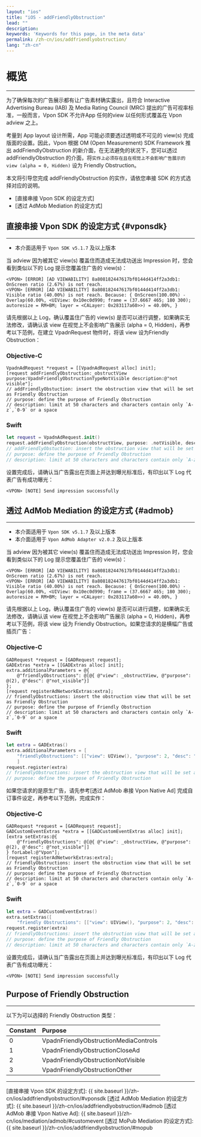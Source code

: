 ```yaml
---
layout: "ios"
title: "iOS - addFriendlyObstruction"
lead: ""
description:
keywords: 'Keywords for this page, in the meta data'
permalink: /zh-cn/ios/addfriendlyobstruction/
lang: "zh-cn"
---
```

# 概览
---

为了确保每次的广告展示都有让广告素材确实露出，且符合 Interactive Advertising Bureau (IAB) 及 Media Rating Council (MRC) 提出的广告可视率标准，一般而言，Vpon SDK 不允许App 任何的view 以任何形式覆盖在 Vpon adview 之上。

考量到 App layout 设计所需，App 可能必须要透过透明或不可见的 view(s) 完成版面的设置。因此，Vpon 根据 OM (Open Measurement) SDK Framework 推出 addFriendlyObstruction 的新介面，在无法避免的状况下，您可以透过 addFriendlyObstruction 的介面，将`实作上必须存在且在视觉上不会影响广告展示的 view (alpha = 0, Hidden)` 设为 Friendly Obstruction。

本文将引导您完成 addFriendlyObstruction 的实作，请依您串接 SDK 的方式选择对应的说明。

* [直接串接 Vpon SDK 的设定方式]
* [透过 AdMob Mediation 的设定方式]


## 直接串接 Vpon SDK 的设定方式 {#vponsdk}
---

* 本介面适用于 `Vpon SDK v5.1.7` 及以上版本

当 adview 因为被其它 view(s) 覆盖住而造成无法成功送出 Impression 时，您会看到类似以下的 Log 提示您覆盖住广告的 view(s)：

```
<VPON> [ERROR] [AD VIEWABILITY] 8a808182447617bf0144d414ff2a3db1: OnScreen ratio (2.67%) is not reach.
<VPON> [ERROR] [AD VIEWABILITY] 8a808182447617bf0144d414ff2a3db1: Visible ratio (40.00%) is not reach. Because: { OnScreen(100.00%) - Overlap(60.00%, <UIView: 0x10ec0d990; frame = (37.6667 465; 180 300); autoresize = RM+BM; layer = <CALayer: 0x283117a60>>) = 40.00%, }
```

请先根据以上 Log，确认覆盖住广告的 view(s) 是否可以进行调整，如果确实无法修改，请确认该 view 在视觉上不会影响广告展示 (alpha = 0, Hidden)，再参考以下范例，在建立 VpadnRequest 物件时，将该 view 设为Friendly Obstruction：


### Objective-C

```objc
VpadnAdRequest *request = [[VpadnAdRequest alloc] init];
[request addFriendlyObstruction:_obstructView purpose:VpadnFriendlyObstructionTypeNotVisible description:@"not visible"];
// addFriendlyObstuction: insert the obstruction view that will be set as Friendly Obstruction
// purpose: define the purpose of Friendly Obstruction
// description: limit at 50 characters and characters contain only `A-z`,`0-9` or a space
```

### Swift

```swift
let request = VpadnAdRequest.init()
request.addFriendlyObstruction(obstructView, purpose: .notVisible, description: “not visible”)
// addFriendlyObstuction: insert the obstruction view that will be set as Friendly Obstruction
// purpose: define the purpose of Friendly Obstruction
// description: limit at 50 characters and characters contain only `A-z`,`0-9` or a space
```

设置完成后，请确认当广告露出在页面上并达到曝光标准后，有印出以下 Log 代表广告有成功曝光：

```
<VPON> [NOTE] Send impression successfully
```


## 透过 AdMob Mediation 的设定方式 {#admob}
---

* 本介面适用于 `Vpon SDK v5.1.7` 及以上版本
* 本介面适用于 `Vpon AdMob Adapter v2.0.2` 及以上版本

当 adview 因为被其它 view(s) 覆盖住而造成无法成功送出 Impression 时，您会看到类似以下的 Log 提示您覆盖住广告的 view(s)：

```
<VPON> [ERROR] [AD VIEWABILITY] 8a808182447617bf0144d414ff2a3db1: OnScreen ratio (2.67%) is not reach.
<VPON> [ERROR] [AD VIEWABILITY] 8a808182447617bf0144d414ff2a3db1: Visible ratio (40.00%) is not reach. Because: { OnScreen(100.00%) - Overlap(60.00%, <UIView: 0x10ec0d990; frame = (37.6667 465; 180 300); autoresize = RM+BM; layer = <CALayer: 0x283117a60>>) = 40.00%, }
```

请先根据以上 Log，确认覆盖住广告的 view(s) 是否可以进行调整，如果确实无法修改，请确认该 view 在视觉上不会影响广告展示 (alpha = 0, Hidden)，再参考以下范例，将该 view 设为 Friendly Obstruction。如果您请求的是横幅广告或插页广告：

### Objective-C

```objc
GADRequest *request = [GADRequest request];
GADExtras *extra = [[GADExtras alloc] init];
extra.additionalParameters = @{
    @"friendlyObstructions": @[@{ @"view": _obstructView, @"purpose": @(2), @"desc": @"not_visible"}]
};
[request registerAdNetworkExtras:extra];
// friendlyObstructions: insert the obstruction view that will be set as Friendly Obstruction
// purpose: define the purpose of Friendly Obstruction
// description: limit at 50 characters and characters contain only `A-z`,`0-9` or a space
```

### Swift

```swift
let extra = GADExtras()
extra.additionalParameters = [
    "friendlyObstructions": [["view": UIView(), "purpose": 2, "desc": "not_visible"]]
    ]
request.register(extra)
// friendlyObstructions: insert the obstruction view that will be set as Friendly Obstruction
// purpose: define the purpose of Friendly Obstruction
```

如果您请求的是原生广告，请先参考[透过 AdMob 串接 Vpon Native Ad] 完成自订事件设定，再参考以下范例，完成实作：

### Objective-C

```objc
GADRequest *request = [GADRequest request];
GADCustomEventExtras *extra = [[GADCustomEventExtras alloc] init];
[extra setExtras:@{
    @"friendlyObstructions": @[@{ @"view": _obstructView, @"purpose": @(2), @'desc": @"not_visible"|]
} forLabel:@"Vpon"];
[request registerAdNetworkExtras:extra];
// friendlyObstructions: insert the obstruction view that will be set as Friendly Obstruction
// purpose: define the purpose of Friendly Obstruction
// description: limit at 50 characters and characters contain only `A-z`,`0-9` or a space
```

### Swift

```swift
let extra = GADCustomEventExtras()
extra.setExtras([
    "friendly Obstructions": [["view": UIView(), "purpose": 2, "desc": "not_visible"1] ], forLabel: "Vpon")
request.register(extra)
// friendlyObstructions: insert the obstruction view that will be set as Friendly Obstruction
// purpose: define the purpose of Friendly Obstruction
// description: limit at 50 characters and characters contain only `A-z`,`0-9` or a space
```

设置完成后，请确认当广告露出在页面上并达到曝光标准后，有印出以下 Log 代表广告有成功曝光：

```
<VPON> [NOTE] Send impression successfully
```



## Purpose of Friendly Obstruction
---
以下为可以选择的 Friendly Obstruction 类型：

| Constant| Purpose |
|:--------|:--------|
| 0 | VpadnFriendlyObstructionMediaControls |
| 1 | VpadnFriendlyObstructionCloseAd |
| 2 | VpadnFriendlyObstructionNotVisible |
| 3 | VpadnFriendlyObstructionOther |



---
[直接串接 Vpon SDK 的设定方式]: {{ site.baseurl }}/zh-cn/ios/addfriendlyobstruction/#vponsdk
[透过 AdMob Mediation 的设定方式]: {{ site.baseurl }}/zh-cn/ios/addfriendlyobstruction/#admob
[透过 AdMob 串接 Vpon Native Ad]: {{ site.baseurl }}/zh-cn/ios/mediation/admob/#customevent
[透过 MoPub Mediation 的设定方式]: {{ site.baseurl }}/zh-cn/ios/addfriendlyobstruction/#mopub